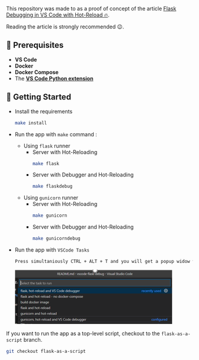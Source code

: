 
This repository was made to as a proof of concept of the article [Flask Debugging in VS Code with Hot-Reload 🔥](https://blog.theodo.com/2020/05/debug-flask-vscode/).

Reading the article is strongly recommended 😉.

## 🔧 Prerequisites

- **VS Code**
- **Docker**
- **Docker Compose**
- The [**VS Code Python extension**](https://marketplace.visualstudio.com/items?itemName=ms-python.python)

## 🎉 Getting Started

- Install the requirements
    ```bash
    make install
    ```
- Run the app with `make` command :
  - Using `flask` runner
    - Server with Hot-Reloading
      ```bash
      make flask
      ```
    - Server with Debugger and Hot-Reloading
      ```bash
      make flaskdebug
      ```
  - Using `gunicorn` runner
    - Server with Hot-Reloading
      ```bash
      make gunicorn
      ```
    - Server with Debugger and Hot-Reloading
      ```bash
      make gunicorndebug
      ```
- Run the app with `VSCode Tasks`

    ```bash
    Press simultaniously CTRL + ALT + T and you will get a popup widow were you can choose your option 
    ```
    ![VSCode Task Options](/assets/png/vsCodeTasksOptions.PNG)

If you want to run the app as a top-level script, checkout to the `flask-as-a-script` branch.

```bash
git checkout flask-as-a-script
```
